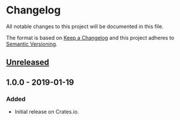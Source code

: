 # Changelog
All notable changes to this project will be documented in this file.

The format is based on [Keep a Changelog](http://keepachangelog.com/en/1.0.0/)
and this project adheres to [Semantic Versioning](http://semver.org/spec/v2.0.0.html).

## [Unreleased]

## 1.0.0 - 2019-01-19
### Added
- Initial release on Crates.io.

[Unreleased]: https://github.com/bheisler/TinyTemplate/compare/1.0.0...HEAD
